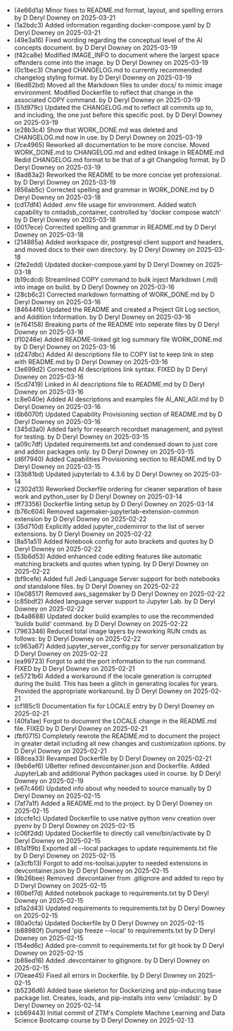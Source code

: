 * (4e66d1a) Minor fixes to README.md format, layout, and spelling errors by D Deryl Downey on 2025-03-21
* (1a2bdc3) Added information regarding docker-compose.yaml by D Deryl Downey on 2025-03-21
* (49e3a16) Fixed wording regarding the conceptual level of the AI concepts document. by D Deryl Downey on 2025-03-19
* (f42ca8e) Modified IMAGE_INFO to document where the largest space offenders come into the image. by D Deryl Downey on 2025-03-19
* (0c1bec3) Changed CHANGELOG.md to currently recommended changelog styling format. by D Deryl Downey on 2025-03-19
* (6ed82bd) Moved all the Markdown files to under docs/ to mimic image environment. Modified Dockerfile to reflect that change in the associated COPY command. by D Deryl Downey on 2025-03-19
* (51d979c) Updated the CHANGELOG.md to reflect all commits up to, and including,  the one just before this specific post. by D Deryl Downey on 2025-03-19
* (e28b3c4) Show that WORK_DONE.md was deleted and CHANGELOG.md now in use. by D Deryl Downey on 2025-03-19
* (7ce4965) Reworked all documentation to be more concise. Moved WORK_DONE.md to CHANGELOG.md and edited linkage in README.md Redid CHANGELOG.md format to be that of a git Changelog format. by D Deryl Downey on 2025-03-19
* (8ad83a2) Reworked the README to be more concise yet professional. by D Deryl Downey on 2025-03-19
* (656ab5c) Corrected spelling and grammar in WORK_DONE.md by D Deryl Downey on 2025-03-18
* (cd17df4) Added .env file usage for environment. Added watch capability to cmladsb_container, controlled by 'docker compose watch' by D Deryl Downey on 2025-03-18
* (0017ece) Corrected spelling and grammar in README.md by D Deryl Downey on 2025-03-18
* (214885a) Added workspace dir, postgresql client support and headers, and moved docs to their own directory. by D Deryl Downey on 2025-03-18
* (2fe2edd) Updated docker-compose.yaml by D Deryl Downey on 2025-03-18
* (b19cdcd) Streamlined COPY command to bulk inject Markdown (.md) into image on build. by D Deryl Downey on 2025-03-16
* (28cb6c2) Corrected markdown formatting of WORK_DONE.md by D Deryl Downey on 2025-03-16
* (84644f6) Updated the README and created a Project Git Log section, and Addition Information. by D Deryl Downey on 2025-03-16
* (e764158) Breaking parts of the README into seperate files by D Deryl Downey on 2025-03-16
* (f10246e) Added README-linked git log summary file WORK_DONE.md by D Deryl Downey on 2025-03-16
* (d247dbc) Added AI descriptions file to COPY list to keep link in step with README.md by D Deryl Downey on 2025-03-16
* (3e699d2) Corrected AI descriptions link syntax. FIXED by D Deryl Downey on 2025-03-16
* (5cd7419) Linked in AI descriptions file to README.md by D Deryl Downey on 2025-03-16
* (c8e040e) Added AI descriptions and examples file AI_ANI_AGI.md by D Deryl Downey on 2025-03-16
* (6b6070f) Updated Capability Provisioning section of README.md by D Deryl Downey on 2025-03-16
* (345d3a0) Added fairly for research recordset management, and pytest for testing. by D Deryl Downey on 2025-03-15
* (a09c7df) Updated requirements.txt and condensed down to just core and addon packages only. by D Deryl Downey on 2025-03-15
* (d6f7940) Added Capabilities Provisioning section to README.md by D Deryl Downey on 2025-03-15
* (33b81bd) Updated jupyterlab to 4.3.6 by D Deryl Downey on 2025-03-14
* (2302d13) Reworked Dockerfile ordering for cleaner separation of base work and python_user by D Deryl Downey on 2025-03-14
* (ff73356) Dockerfile linting setup by D Deryl Downey on 2025-03-14
* (b76c604) Removed sagemaker-jupyterlab-extension-common extension by D Deryl Downey on 2025-02-22
* (35d710d) Explicitly added jupyter_codemirror to the list of server extensions. by D Deryl Downey on 2025-02-22
* (8a51a51) Added Notebook config for auto brackets and quotes by D Deryl Downey on 2025-02-22
* (53b6d53) Added enhanced code editing features like automatic matching brackets and quotes when typing. by D Deryl Downey on 2025-02-22
* (bf9cefe) Added full Jedi Language Server support for both notebooks *and* standalone files. by D Deryl Downey on 2025-02-22
* (0e08517) Removed aws_sagemaker by D Deryl Downey on 2025-02-22
* (c85bdf2) Added language server support to Jupyter Lab. by D Deryl Downey on 2025-02-22
* (b4a8688) Updated docker build examples to use the recommended 'buildx build' command. by D Deryl Downey on 2025-02-22
* (7963346) Reduced total image layers by reworking RUN cmds as follows: by D Deryl Downey on 2025-02-22
* (c963a67) Added jupyter_server_config.py for server personalization by D Deryl Downey on 2025-02-22
* (ea99723) Forgot to add the port information to the run command. FIXED by D Deryl Downey on 2025-02-21
* (e5721b6) Added a workaround if the locale generation is corrupted during the build. This has been a glitch in generating locales for years. Provided the appropriate workaround. by D Deryl Downey on 2025-02-21
* (cf185c1) Documentation fix for LOCALE entry by D Deryl Downey on 2025-02-21
* (40fa1ae) Forgot to document the LOCALE change in the README.md file. FIXED by D Deryl Downey on 2025-02-21
* (fbf0715) Completely rewrote the README.md to document the project in greater detail including all new changes and customization options. by D Deryl Downey on 2025-02-21
* (68cea33) Revamped Dockerfile by D Deryl Downey on 2025-02-21
* (9eb6ef6) UBetter refined devcontainer.json and Dockerfile. Added JupyterLab and additional Python packages used in course. by D Deryl Downey on 2025-02-19
* (e67c466) Updated info about why needed to source manually by D Deryl Downey on 2025-02-15
* (7af7a1f) Added a README.md to the project. by D Deryl Downey on 2025-02-15
* (dccfe1c) Updated Dockerfile to use native python venv creation over pyenv by D Deryl Downey on 2025-02-15
* (c06f2dd) Updated Dockerfile to directly call venv/bin/activate by D Deryl Downey on 2025-02-15
* (61a1f9b) Exported all --local packages to update requirements.txt file by D Deryl Downey on 2025-02-15
* (a3cfb13) Forgot to add ms-toolsai.jupyter to needed extensions in devcontainer.json by D Deryl Downey on 2025-02-15
* (9b26bee) Removed .devcontainer from .gitignore and added to repo by D Deryl Downey on 2025-02-15
* (60bef7d) Added notebook package to requirements.txt by D Deryl Downey on 2025-02-15
* (d1a2d43) Updated requirements to requirements.txt by D Deryl Downey on 2025-02-15
* (80a0cfa) Updated Dockerfile by D Deryl Downey on 2025-02-15
* (b88980f) Dumped 'pip freeze --local' to requirements.txt by D Deryl Downey on 2025-02-15
* (154ed6c) Added pre-commit to requirements.txt for git hook by D Deryl Downey on 2025-02-15
* (b88ed16) Added .devcontainer to gitignore. by D Deryl Downey on 2025-02-15
* (70eae45) Fixed all errors in Dockerfile. by D Deryl Downey on 2025-02-15
* (b5236d6) Added base skeleton for Dockerizing and pip-inducing base package list. Creates, loads, and pip-installs into venv 'cmladsb'. by D Deryl Downey on 2025-02-14
* (cb69443) Initial commit of ZTM's Complete Machine Learning and Data Science Bootcamp course by D Deryl Downey on 2025-02-13